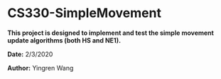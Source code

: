 # CS330-SimpleMovement

**This project is designed to implement and test the simple movement update algorithms (both HS and NE1).**


**Date:** 2/3/2020

**Author:** Yingren Wang
